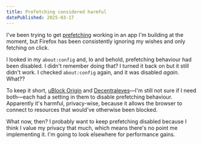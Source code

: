 ```yaml
---
title: Prefetching considered harmful
datePublished: 2025-03-17
---
```


I've been trying to get [prefetching](https://reactrouter.com/api/components/Link#prefetch) working in an app I'm building at the moment, but Firefox has been consistently ignoring my wishes and only fetching on click.

I looked in my `about:config` and, lo and behold, prefetching behaviour had been disabled. I didn't remember doing that? I turned it back on but it still didn't work. I checked `about:config` again, and it was disabled _again_. What??

To keep it short, [uBlock Origin](https://ublockorigin.com/) and [Decentraleyes](https://addons.mozilla.org/en-GB/firefox/addon/decentraleyes/)—I'm still not sure if I need both—each had a setting in them to disable prefetching behaviour. Apparently it's harmful, privacy-wise, because it allows the browser to connect to resources that would've otherwise been blocked.

What now, then? I probably want to keep prefetching disabled because I think I value my privacy that much, which means there's no point me implementing it. I'm going to look elsewhere for performance gains.

